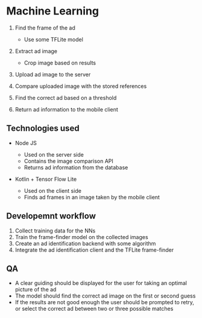 # Machine Learning

1. Find the frame of the ad

   - Use some TFLite model

2. Extract ad image

   - Crop image based on results

3. Upload ad image to the server

4. Compare uploaded image with the stored references

5. Find the correct ad based on a threshold

6. Return ad information to the mobile client

## Technologies used

- Node JS

  - Used on the server side
  - Contains the image comparison API
  - Returns ad information from the database

- Kotlin + Tensor Flow Lite

  - Used on the client side
  - Finds ad frames in an image taken by the mobile client

## Developemnt workflow

1. Collect training data for the NNs
2. Train the frame-finder model on the collected images
3. Create an ad identification backend with some algorithm
4. Integrate the ad identification client and the TFLite frame-finder

## QA

- A clear guiding should be displayed for the user for taking an optimal picture of the ad
- The model should find the correct ad image on the first or second guess
- If the results are not good enough the user should be prompted to retry, or select the correct ad between two or three possible matches
